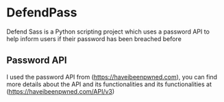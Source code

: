# DefendPass
Defend Sass is a Python scripting project which uses a password API to help inform users if their password has been breached before

## Password API

I used the password API from (https://haveibeenpwned.com), you can find more details about the API and its functionalities and its functionalities at (https://haveibeenpwned.com/API/v3)
